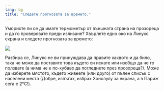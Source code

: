 ```yaml
---
lang: bg
title: "Следете прогнозата за времето."
---
```


Уморихте ли се да имате термометър от външната страна на прозореца и да го проверявате преди излизане? Хвърлете едно око на Линукс екрана и следете прогнозата за времето:

<img src="Images/weather.png" />

Разбира се, Линукс не ви принуждава да правите каквото и да било, така че може да поставите това където си искате или изобщо да не го ползвате (а нима не е по-хубаво да погледнете през прозореца?). Може да изберете мястото, където живеете (или друго) от пълен списък с населени места (Добре, излъгах, избрах Хонолулу за екрана, а в Париж сега е 2°C!).




